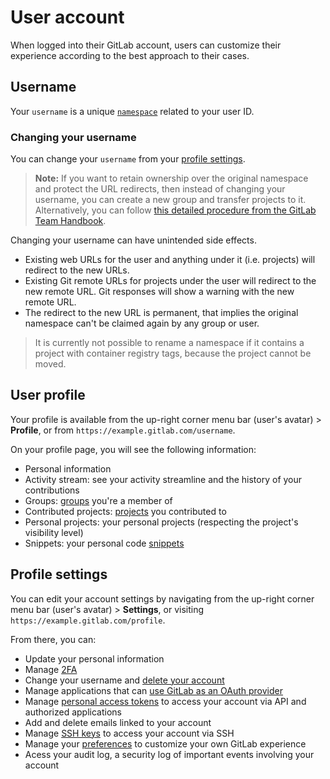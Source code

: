 # User account

When logged into their GitLab account, users can customize their
experience according to the best approach to their cases.

## Username

Your `username` is a unique [`namespace`](../group/index.md#namespaces)
related to your user ID.

### Changing your username

You can change your `username` from your
[profile settings](#profile-settings).

> **Note:** If you want to retain ownership over the original namespace and
protect the URL redirects, then instead of changing your username, you can
create a new group and transfer projects to it.
Alternatively, you can follow [this detailed procedure from the GitLab Team Handbook](https://about.gitlab.com/handbook/tools-and-tips/#how-to-change-your-username-at-gitlabcom).

Changing your username can have unintended side effects.

* Existing web URLs for the user and anything under it (i.e. projects) will
redirect to the new URLs.
* Existing Git remote URLs for projects under the user will redirect to the new remote URL. Git responses
will show a warning with the new remote URL.
* The redirect to the new URL is permanent, that implies the original namespace can't be claimed again by any group or user.

> It is currently not possible to rename a namespace if it contains a
project with container registry tags, because the project cannot be moved.

## User profile

Your profile is available from the up-right corner menu bar (user's avatar) > **Profile**,
or from `https://example.gitlab.com/username`.

On your profile page, you will see the following information:

- Personal information
- Activity stream: see your activity streamline and the history of your contributions
- Groups: [groups](../group/index.md) you're a member of
- Contributed projects: [projects](../project/index.md) you contributed to
- Personal projects: your personal projects (respecting the project's visibility level)
- Snippets: your personal code [snippets](../snippets.md#personal-snippets)

## Profile settings

You can edit your account settings by navigating from the up-right corner menu bar
(user's avatar) > **Settings**, or visiting `https://example.gitlab.com/profile`.

From there, you can:

- Update your personal information
- Manage [2FA](account/two_factor_authentication.md)
- Change your username and [delete your account](account/delete_account.md)
- Manage applications that can
[use GitLab as an OAuth provider](../../integration/oauth_provider.md#introduction-to-oauth)
- Manage [personal access tokens](personal_access_tokens.md) to access your account via API and authorized applications
- Add and delete emails linked to your account
- Manage [SSH keys](../../ssh/README.md#ssh) to access your account via SSH
- Manage your [preferences](preferences.md#syntax-highlighting-theme)
to customize your own GitLab experience
- Acess your audit log, a security log of important events involving your account
